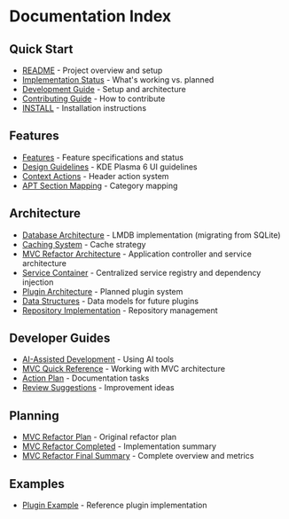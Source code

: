 # Documentation Index

## Quick Start
- [README](../README.md) - Project overview and setup
- [Implementation Status](STATUS.md) - What's working vs. planned
- [Development Guide](DEVELOPMENT.md) - Setup and architecture
- [Contributing Guide](CONTRIBUTING.md) - How to contribute
- [INSTALL](../INSTALL.md) - Installation instructions

## Features
- [Features](features/FEATURES.md) - Feature specifications and status
- [Design Guidelines](features/DESIGN_GUIDELINES.md) - KDE Plasma 6 UI guidelines
- [Context Actions](features/CONTEXT_ACTIONS.md) - Header action system
- [APT Section Mapping](features/APT_SECTION_MAPPING.md) - Category mapping

## Architecture
- [Database Architecture](architecture/DATABASE_ARCHITECTURE.md) - LMDB implementation (migrating from SQLite)
- [Caching System](architecture/CACHING_SYSTEM.md) - Cache strategy
- [MVC Refactor Architecture](architecture/MVC_REFACTOR_ARCHITECTURE.md) - Application controller and service architecture
- [Service Container](architecture/SERVICE_CONTAINER.md) - Centralized service registry and dependency injection
- [Plugin Architecture](architecture/PLUGIN_ARCHITECTURE.md) - Planned plugin system
- [Data Structures](architecture/DATA_STRUCTURES.md) - Data models for future plugins
- [Repository Implementation](architecture/REPOSITORY_IMPLEMENTATION.md) - Repository management

## Developer Guides
- [AI-Assisted Development](developer/AI_ASSISTED_DEVELOPMENT.md) - Using AI tools
- [MVC Quick Reference](developer/MVC_QUICK_REFERENCE.md) - Working with MVC architecture
- [Action Plan](developer/DOCUMENTATION_ACTION_PLAN.md) - Documentation tasks
- [Review Suggestions](developer/DOCUMENTATION_REVIEW_SUGGESTIONS.md) - Improvement ideas

## Planning
- [MVC Refactor Plan](planning/main-py-mvc-refactor.md) - Original refactor plan
- [MVC Refactor Completed](planning/mvc-refactor-completed.md) - Implementation summary
- [MVC Refactor Final Summary](planning/MVC_REFACTOR_FINAL_SUMMARY.md) - Complete overview and metrics

## Examples
- [Plugin Example](examples/PLUGIN_EXAMPLE.md) - Reference plugin implementation
